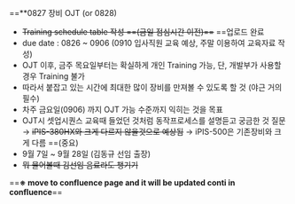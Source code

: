 ==**0827 장비 OJT (or 0828)
- ~~Training schedule table 작성 ==(금일 점심시간 이전)==~~ ==업로드 완료
- due date : 0826 ~ 0906 (0910 입사직원 교육 예상, 주말 이용하여 교육자료 작성)
- OJT 이후, 금주 목요일부터는 확실하게 개인 Training 가능, 단, 개발부가 사용할 경우 Training 불가
- 따라서 붙잡고 있는 시간에 최대한 많이 장비를 만져볼 수 있도록 할 것 (야근 거의 필수)
- 차주 금요일(0906) 까지 OJT 가능 수준까지 익히는 것을 목표
- OJT시 셋업시퀀스 교육때 들었던 것처럼 동작프로세스를 설명듣고 궁금한 것 질문
  → ~~iPIS-380HX와 크게 다르지 않을것으로 예상됨~~
  → iPIS-500은 기존장비와 크게 다름 ==(중요)
- 9월 7일 ~ 9월 28일 (김동규 선임 출장)
- ~~뭐 물어볼때 김선임 음료라도 챙기기~~

==**※ move to confluence page and it will be updated conti in confluence**==